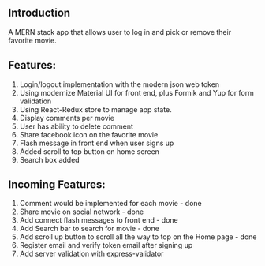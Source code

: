 ## Introduction

A MERN stack app that allows user to log in and pick or remove their favorite movie.

## Features:

1. Login/logout implementation with the modern json web token
2. Using modernize Material UI for front end, plus Formik and Yup for form validation
3. Using React-Redux store to manage app state.
4. Display comments per movie
5. User has ability to delete comment
6. Share facebook icon on the favorite movie
7. Flash message in front end when user signs up
8. Added scroll to top button on home screen
9. Search box added

## Incoming Features:

1. Comment would be implemented for each movie - done
2. Share movie on social network - done
3. Add connect flash messages to front end - done
4. Add Search bar to search for movie - done
5. Add scroll up button to scroll all the way to top on the Home page - done
6. Register email and verify token email after signing up
7. Add server validation with express-validator
